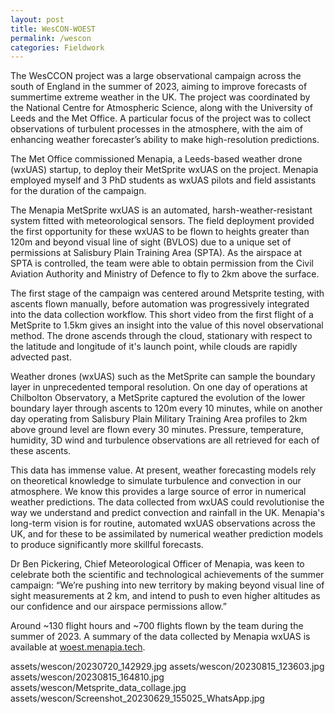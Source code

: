 ```yaml
---
layout: post
title: WesCON-WOEST
permalink: /wescon
categories: Fieldwork
---
```


The WesCCON project was a large observational campaign across the south of England in the summer of 2023, aiming to improve forecasts of summertime extreme weather in the UK. The project was coordinated by the National Centre for Atmospheric Science, along with the University of Leeds and the Met Office. A particular focus of the project was to collect observations of turbulent processes in the atmosphere, with the aim of enhancing weather forecaster’s ability to make high-resolution predictions. 

The Met Office commissioned Menapia, a Leeds-based weather drone (wxUAS) startup, to deploy their MetSprite wxUAS on the project. Menapia employed myself and 3 PhD students as wxUAS pilots and field assistants for the duration of the campaign.

The Menapia MetSprite wxUAS is an automated, harsh-weather-resistant system fitted with meteorological sensors. The field deployment provided the first opportunity for these wxUAS to be flown to heights greater than 120m and beyond visual line of sight (BVLOS) due to a unique set of permissions at Salisbury Plain Training Area (SPTA). As the airspace at SPTA is controlled, the team were able to obtain permission from the Civil Aviation Authority and Ministry of Defence to fly to 2km above the surface.

The first stage of the campaign was centered around Metsprite testing, with ascents flown manually, before automation was progressively integrated into the data collection workflow. This short video from the first flight of a MetSprite to 1.5km gives an insight into the value of this novel observational method. The drone ascends through the cloud, stationary with respect to the latitude and longitude of it's launch point, while clouds are rapidly advected past.

Weather drones (wxUAS) such as the MetSprite can sample the boundary layer in unprecedented temporal resolution. On one day of operations at Chilbolton Observatory, a MetSprite captured the evolution of the lower boundary layer through ascents to 120m every 10 minutes, while on another day operating from Salisbury Plain Military Training Area profiles to 2km above ground level are flown every 30 minutes. Pressure, temperature, humidity, 3D wind and turbulence observations are all retrieved for each of these ascents.

This data has immense value. At present, weather forecasting models rely on theoretical knowledge to simulate turbulence and convection in our atmosphere. We know this provides a large source of error in numerical weather predictions. The data collected from wxUAS could revolutionise the way we understand and predict convection and rainfall in the UK. Menapia's long-term vision is for routine, automated wxUAS observations across the UK, and for these to be assimilated by numerical weather prediction models to produce significantly more skillful forecasts.

Dr Ben Pickering, Chief Meteorological Officer of Menapia, was keen to celebrate both the scientific and technological achievements of the summer campaign:
“We’re pushing into new territory by making beyond visual line of sight measurements at 2 km, and intend to push to even higher altitudes as our confidence and our airspace permissions allow.” 

Around ~130 flight hours and ~700 flights flown by the team during the summer of 2023. A summary of the data collected by Menapia wxUAS is available at [woest.menapia.tech](https://woest.menapia.tech/). 


assets/wescon/20230720_142929.jpg
assets/wescon/20230815_123603.jpg
assets/wescon/20230815_164810.jpg
assets/wescon/Metsprite_data_collage.jpg
assets/wescon/Screenshot_20230629_155025_WhatsApp.jpg
